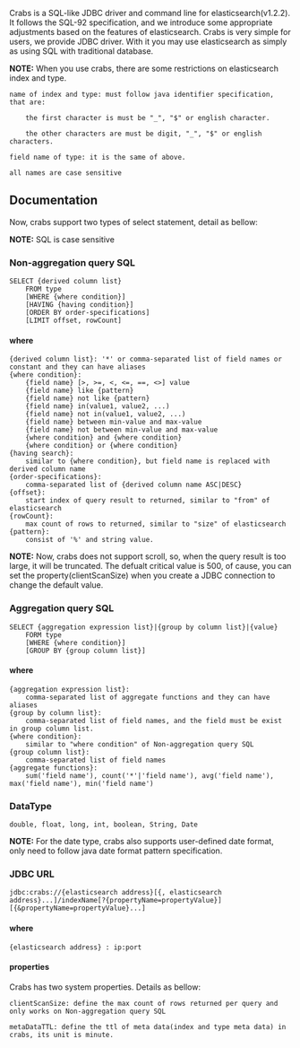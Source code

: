 Crabs is a SQL-like JDBC driver and command line for elasticsearch(v1.2.2). It follows the SQL-92 specification, and we introduce some appropriate adjustments based on the features of elasticsearch. Crabs is very simple for users, we provide JDBC driver. With it you may use elasticsearch as simply as using SQL with traditional database.

__NOTE:__ When you use crabs, there are some restrictions on elasticsearch index and type.

	name of index and type: must follow java identifier specification, that are:
		
		the first character is must be "_", "$" or english character.
		
		the other characters are must be digit, "_", "$" or english characters.
		
	field name of type: it is the same of above.
	
	all names are case sensitive
 
## Documentation
Now, crabs support two types of select statement, detail as bellow:

__NOTE:__ SQL is case sensitive

### Non-aggregation query SQL
    SELECT {derived column list} 
        FROM type
		[WHERE {where condition}]
		[HAVING {having condition}]
		[ORDER BY order-specifications] 
		[LIMIT offset, rowCount]
		
#### where
	{derived column list}: '*' or comma-separated list of field names or constant and they can have aliases
	{where condition}: 
		{field name} [>, >=, <, <=, ==, <>] value
		{field name} like {pattern}
		{field name} not like {pattern}
		{field name} in(value1, value2, ...)
		{field name} not in(value1, value2, ...)
		{field name} between min-value and max-value
		{field name} not between min-value and max-value
		{where condition} and {where condition}
		{where condition} or {where condition}
	{having search}:
	    similar to {where condition}, but field name is replaced with derived column name
	{order-specifications}:
	    comma-separated list of {derived column name ASC|DESC}
	{offset}:
	    start index of query result to returned, similar to "from" of elasticsearch
	{rowCount}:
	    max count of rows to returned, similar to "size" of elasticsearch
	{pattern}:
		consist of '%' and string value.
	    
__NOTE:__ Now, crabs does not support scroll, so, when the query result is too large, it will be truncated. The defualt critical value is 500, of cause, you can set the property(clientScanSize) when you create a JDBC connection to change the default value.
	
### Aggregation query SQL
	SELECT {aggregation expression list}|{group by column list}|{value}
		FORM type
		[WHERE {where condition}]
		[GROUP BY {group column list}]
		
#### where
	{aggregation expression list}: 
		comma-separated list of aggregate functions and they can have aliases
	{group by column list}: 
		comma-separated list of field names, and the field must be exist in group column list.
	{where condition}: 
		similar to "where condition" of Non-aggregation query SQL
	{group column list}: 
		comma-separated list of field names
	{aggregate functions}: 
		sum('field name'), count('*'|'field name'), avg('field name'), max('field name'), min('field name')
	    
### DataType
    double, float, long, int, boolean, String, Date
    
__NOTE:__ For the date type, crabs also supports user-defined date format, only need to follow java date format pattern specification.

### JDBC URL
	jdbc:crabs://{elasticsearch address}[{, elasticsearch address}...]/indexName[?{propertyName=propertyValue}][{&propertyName=propertyValue}...]
	
#### where
	{elasticsearch address}	: ip:port
	
#### properties
Crabs has two system properties. Details as bellow:

	clientScanSize: define the max count of rows returned per query and only works on Non-aggregation query SQL
	
	metaDataTTL: define the ttl of meta data(index and type meta data) in crabs, its unit is minute.
		 
	    
